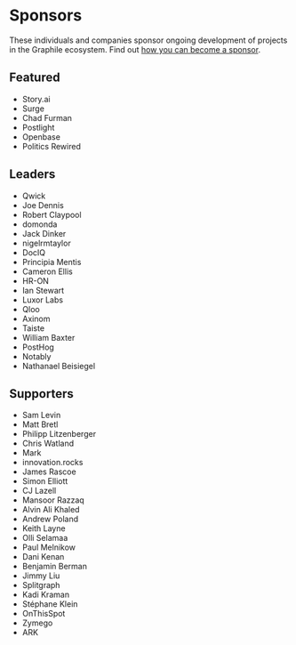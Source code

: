 # Sponsors

These individuals and companies sponsor ongoing development of projects in
the Graphile ecosystem. Find out [how you can become a
sponsor](https://graphile.org/sponsor/).

## Featured

- Story.ai
- Surge
- Chad Furman
- Postlight
- Openbase
- Politics Rewired

## Leaders

- Qwick
- Joe Dennis
- Robert Claypool
- domonda
- Jack Dinker
- nigelrmtaylor
- DocIQ
- Principia Mentis
- Cameron Ellis
- HR-ON
- Ian Stewart
- Luxor Labs
- Qloo
- Axinom
- Taiste
- William Baxter
- PostHog
- Notably
- Nathanael Beisiegel

## Supporters

- Sam Levin
- Matt Bretl
- Philipp Litzenberger
- Chris Watland
- Mark
- innovation.rocks
- James Rascoe
- Simon Elliott
- CJ Lazell
- Mansoor Razzaq
- Alvin Ali Khaled
- Andrew Poland
- Keith Layne
- Olli Selamaa
- Paul Melnikow
- Dani Kenan
- Benjamin Berman
- Jimmy Liu
- Splitgraph
- Kadi Kraman
- Stéphane Klein
- OnThisSpot
- Zymego
- ARK

